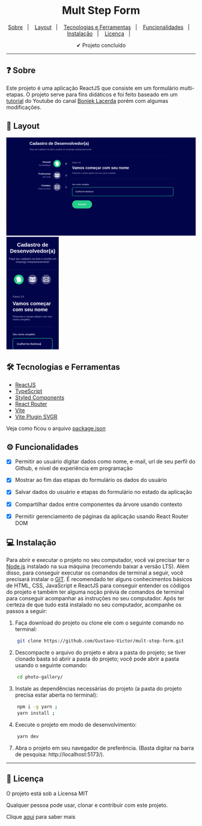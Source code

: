 
<h1 align='center'>Mult Step Form</h1>

<p align="center">
  <a href="#-sobre">Sobre</a>&nbsp;&nbsp;&nbsp;|&nbsp;&nbsp;&nbsp;
  <a href="#-layout">Layout</a>&nbsp;&nbsp;&nbsp;|&nbsp;&nbsp;&nbsp;
  <a href="#-tecnologias-e-ferramentas">Tecnologias e Ferramentas</a>&nbsp;&nbsp;&nbsp;|&nbsp;&nbsp;&nbsp;
  <a href="#-funcionalidades">Funcionalidades</a>&nbsp;&nbsp;&nbsp;|&nbsp;&nbsp;&nbsp;
  <a href="#-instalação">Instalação</a>&nbsp;&nbsp;&nbsp;|&nbsp;&nbsp;&nbsp;
  <a href="#-licença">Licença</a>&nbsp;&nbsp;&nbsp;|&nbsp;&nbsp;&nbsp;
</p>

<p align="center">
    ✔ Projeto concluído
</p>

<hr/>


## ❓ Sobre

Este projeto é uma aplicação ReactJS que consiste em um formulário multi-etapas. O projeto serve para fins didáticos e foi feito baseado em um [tutorial](https://www.youtube.com/watch?v=W1Ed9TEMGJU&list=PL_kvSTSEFm2CwHCtvTk0llGDvM0L2jx3O&index=6) do Youtube do canal [Boniek Lacerda](https://www.youtube.com/@bonieky) porém com algumas modificações. 


## 🎨 Layout

<img src="./src/assets/images/desktop.png" alt="Desktop" title="Desktop"> <img src="./src/assets/images/mobile.png" alt="Mobile" title="Mobile">


## 🛠 Tecnologias e Ferramentas

- [ReactJS](https://pt-br.reactjs.org/)
- [TypeScript](https://www.typescriptlang.org/)
- [Styled Components](https://styled-components.com/)
- [React Router](https://reactrouter.com/en/main)
- [Vite](https://vitejs.dev/)
- [Vite Plugin SVGR](https://www.npmjs.com/package/vite-plugin-svgr)

Veja como ficou o arquivo [package.json](./package.json) 


## ⚙ Funcionalidades 

- [x] Permitir ao usuário digitar dados como nome, e-mail, url de seu perfil do Github, e nível de experiência em programação 
- [x] Mostrar ao fim das etapas do formulário os dados do usuário
- [x] Salvar dados do usuário e etapas do formulário no estado da aplicação 
- [x] Compartilhar dados entre componentes da árvore usando contexto 
- [x] Permitir gerenciamento de páginas da aplicação usando React Router DOM 


## 💻 Instalação 

Para abrir e executar o projeto no seu computador, você vai precisar ter o [Node.js](https://nodejs.org/en) instalado na sua máquina (recomendo baixar a versão LTS). Além disso, para conseguir executar os comandos de terminal a seguir, você precisará instalar o [GIT](https://git-scm.com/). 
É recomendado ter alguns conhecimentos básicos de HTML, CSS, JavaScript e ReactJS para conseguir entender os códigos do projeto e também ter alguma noção prévia de comandos de terminal para conseguir acompanhar as instruções no seu computador. 
Após ter certeza de que tudo está instalado no seu computador, acompanhe os passos a seguir: 


1. Faça download do projeto ou clone ele com o seguinte comando no terminal: 

```bash 
    git clone https://github.com/Gustavo-Victor/mult-step-form.git
```
 
2. Descompacte o arquivo do projeto e abra a pasta do projeto; se tiver clonado basta só abrir a pasta do projeto; você pode abrir a pasta usando o seguinte comando: 

```bash 
    cd photo-gallery/
```

3. Instale as dependências necessárias do projeto (a pasta do projeto precisa estar aberta no terminal): 

```bash 
    npm i -g yarn ;
    yarn install ; 
```


4. Execute o projeto em modo de desenvolvimento: 

```bash 
    yarn dev 
```

7. Abra o projeto em seu navegador de preferência. (Basta digitar na barra de pesquisa: http://localhost:5173/). 


<hr/>

## 📝 Licença 

O projeto está sob a Licensa MIT 

Qualquer pessoa pode usar, clonar e contribuir com este projeto. 

Clique [aqui](./LICENSE) para saber mais  


